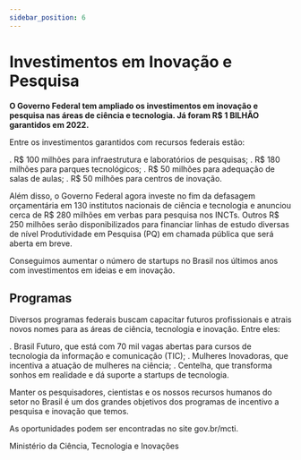 ```yaml
---
sidebar_position: 6
---
```


# Investimentos em Inovação e Pesquisa

**O Governo Federal tem ampliado os investimentos em inovação e pesquisa nas áreas de ciência e tecnologia. Já foram R$ 1 BILHÃO garantidos em 2022.**

Entre os investimentos garantidos com recursos federais estão:

. R$ 100 milhões para infraestrutura e laboratórios de pesquisas;
. R$ 180 milhões para parques tecnológicos;
. R$ 50 milhões para adequação de salas de aulas;
. R$ 50 milhões para centros de inovação.

Além disso, o Governo Federal agora investe no fim da defasagem orçamentária em 130 institutos nacionais de ciência e tecnologia e anunciou cerca de R$ 280 milhões em verbas para pesquisa nos INCTs. Outros R$ 250 milhões serão disponibilizados para financiar linhas de estudo diversas de nível Produtividade em Pesquisa (PQ) em chamada pública que será aberta em breve.

Conseguimos aumentar o número de startups no Brasil nos últimos anos com investimentos em ideias e em inovação.

## Programas

Diversos programas federais buscam capacitar futuros profissionais e atrais novos nomes para as áreas de ciência, tecnologia e inovação. Entre eles:

. Brasil Futuro, que está com 70 mil vagas abertas para cursos de tecnologia da informação e comunicação (TIC);
. Mulheres Inovadoras, que incentiva a atuação de mulheres na ciência;
. Centelha, que transforma sonhos em realidade e dá suporte a startups de tecnologia.

Manter os pesquisadores, cientistas e os nossos recursos humanos do setor no Brasil é um dos grandes objetivos dos programas de incentivo a pesquisa e inovação que temos.

As oportunidades podem ser encontradas no site gov.br/mcti.

Ministério da Ciência, Tecnologia e Inovações